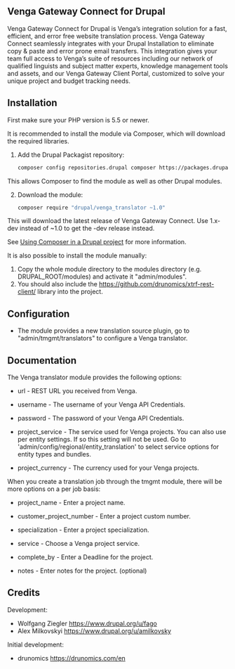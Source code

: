 Venga Gateway Connect for Drupal
--------------------------------

Venga Gateway Connect for Drupal is Venga’s integration solution for a fast, 
efficient, and error free website translation process. Venga Gateway Connect
seamlessly integrates with your Drupal Installation to eliminate copy & paste
and error prone email transfers. This integration gives your team full access
to Venga’s suite of resources including our network of qualified linguists and
subject matter experts, knowledge management tools and assets, and our Venga
Gateway Client  Portal, customized to solve your unique project and budget
tracking needs.

Installation
------------

First make sure your PHP version is 5.5 or newer.

It is recommended to install the module via Composer, which will download the
required libraries.

1. Add the Drupal Packagist repository:

    ```sh
    composer config repositories.drupal composer https://packages.drupal.org/8
    ```
This allows Composer to find the module as well as other Drupal modules.

2. Download the module:

   ```sh
   composer require "drupal/venga_translator ~1.0"
   ```
This will download the latest release of Venga Gateway Connect.
Use 1.x-dev instead of ~1.0 to get the -dev release instead.

See [Using Composer in a Drupal project](https://www.drupal.org/node/2404989) for more information.

It is also possible to install the module manually:
1. Copy the whole module directory to the modules directory (e.g. DRUPAL_ROOT/modules) and activate it "admin/modules".
1. You should also include the https://github.com/drunomics/xtrf-rest-client/
   library into the project.

Configuration
-------------

 * The module provides a new translation source plugin, go to
   "admin/tmgmt/translators" to configure a Venga translator.

Documentation
-------------

The Venga translator module provides the following options:

* url - REST URL you received from Venga.

* username - The username of your Venga API Credentials.

* password - The password of your Venga API Credentials.

* project_service - The service used for Venga projects. You can also use per
  entity settings. If so this setting will not be used.
  Go to 'admin/config/regional/entity_translation' to select service options
  for entity types and bundles.

* project_currency - The currency used for your Venga projects.

When you create a translation job through the tmgmt module, there will be more
options on a per job basis:

* project_name - Enter a project name.

* customer_project_number - Enter a project custom number.

* specialization - Enter a project specialization.

* service - Choose a Venga project service.

* complete_by - Enter a Deadline for the project.

* notes - Enter notes for the project. (optional)

Credits
-------

Development:
- Wolfgang Ziegler https://www.drupal.org/u/fago
- Alex Milkovskyi https://www.drupal.org/u/amilkovsky

Initial development:
- drunomics https://drunomics.com/en
